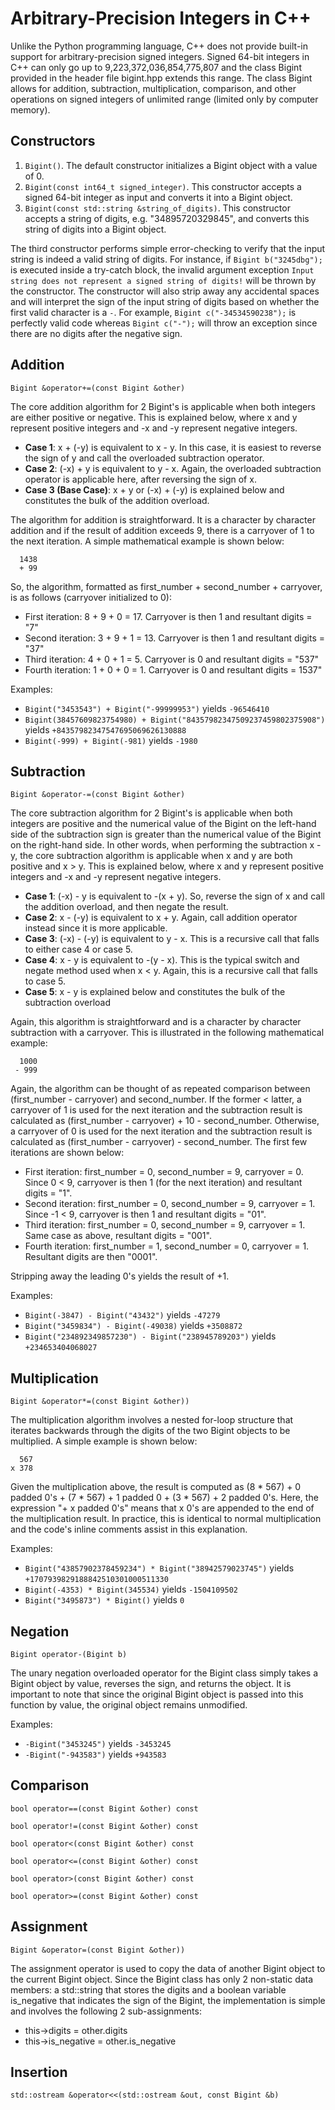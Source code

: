 # Arbitrary-Precision Integers in C++

Unlike the Python programming language, C++ does not provide built-in support for arbitrary-precision signed integers. Signed 64-bit integers in C++ can only go up to 9,223,372,036,854,775,807 and the class Bigint provided in the header file bigint.hpp extends this range. The class Bigint allows for addition, subtraction, multiplication, comparison, and other operations on signed integers of unlimited range (limited only by computer memory).

## Constructors

1. `Bigint()`. The default constructor initializes a Bigint object with a value of 0. 
2. `Bigint(const int64_t signed_integer)`. This constructor accepts a signed 64-bit integer as input and converts it into a Bigint object.
3. `Bigint(const std::string &string_of_digits)`. This constructor accepts a string of digits, e.g. "34895720329845", and converts this string of digits into a Bigint object.

The third constructor performs simple error-checking to verify that the input string is indeed a valid string of digits. For instance, if `Bigint b("3245dbg");` is executed inside a try-catch block, the invalid argument exception `Input string does not represent a signed string of digits!` will be thrown by the constructor. The constructor will also strip away any accidental spaces and will interpret the sign of the input string of digits based on whether the first valid character is a `-`. For example, `Bigint c("-34534590238");` is perfectly valid code whereas `Bigint c("-");` will throw an exception since there are no digits after the negative sign.

## Addition
`Bigint &operator+=(const Bigint &other)`

The core addition algorithm for 2 Bigint's is applicable when both integers are either positive or negative. This is explained below, where x and y represent positive integers and -x and -y represent negative integers.

* **Case 1**: x + (-y) is equivalent to x - y. In this case, it is easiest to reverse the sign of y and call the overloaded subtraction operator.
* **Case 2**: (-x) + y is equivalent to y - x. Again, the overloaded subtraction operator is applicable here, after reversing the sign of x.
* **Case 3 (Base Case)**: x + y or (-x) + (-y) is explained below and constitutes the bulk of the addition overload.

The algorithm for addition is straightforward. It is a character by character addition and if the result of addition exceeds 9, there is a carryover of 1 to the next iteration. A simple mathematical example is shown below:

      1438
      + 99

So, the algorithm, formatted as first_number + second_number + carryover, is as follows (carryover initialized to 0):

* First iteration: 8 + 9 + 0 = 17. Carryover is then 1 and resultant digits = "7"
* Second iteration: 3 + 9 + 1 = 13. Carryover is then 1 and resultant digits = "37"
* Third iteration: 4 + 0 + 1 = 5. Carryover is 0 and resultant digits = "537"
* Fourth iteration: 1 + 0 + 0 = 1. Carryover is 0 and resultant digits = 1537"

Examples:

* `Bigint("3453543") + Bigint("-99999953")` yields `-96546410`
* `Bigint(38457609823754980) + Bigint("84357982347509237459802375908")` yields `+84357982347547695069626130888`
* `Bigint(-999) + Bigint(-981)` yields `-1980`

## Subtraction

`Bigint &operator-=(const Bigint &other)`

The core subtraction algorithm for 2 Bigint's is applicable when both integers are positive and the numerical value of the Bigint on the left-hand side of the subtraction sign is greater than the numerical value of the Bigint on the right-hand side. In other words, when performing the subtraction x - y, the core subtraction algorithm is applicable when x and y are both positive and x > y. This is explained below, where x and y represent positive integers and -x and -y represent negative integers.

* **Case 1**: (-x) - y is equivalent to -(x + y). So, reverse the sign of x and call the addition overload, and then negate the result.
* **Case 2**: x - (-y) is equivalent to x + y. Again, call addition operator instead since it is more applicable.
* **Case 3**: (-x) - (-y) is equivalent to y - x. This is a recursive call that falls to either case 4 or case 5.
* **Case 4**: x - y is equivalent to -(y - x). This is the typical switch and negate method used when x < y. Again, this is a recursive call that falls to case 5.
* **Case 5**: x - y is explained below and constitutes the bulk of the subtraction overload

Again, this algorithm is straightforward and is a character by character subtraction with a carryover. This is illustrated in the following mathematical example:

      1000
     - 999
Again, the algorithm can be thought of as repeated comparison between (first_number - carryover) and second_number. If the former < latter, a carryover of 1 is used for the next iteration and the subtraction result is calculated as (first_number - carryover) + 10 - second_number. Otherwise, a carryover of 0 is used for the next iteration and the subtraction result is calculated as (first_number - carryover) - second_number. The first few iterations are shown below:

* First iteration: first_number = 0, second_number = 9, carryover = 0. Since 0 < 9, carryover is then 1 (for the next iteration) and resultant digits = "1".
* Second iteration: first_number = 0, second_number = 9, carryover = 1. Since -1 < 9, carryover is then 1 and resultant digits = "01".
* Third iteration: first_number = 0, second_number = 9, carryover = 1. Same case as above, resultant digits = "001".
* Fourth iteration: first_number = 1, second_number = 0, carryover = 1. Resultant digits are then "0001".

Stripping away the leading 0's yields the result of +1.

Examples:

* `Bigint(-3847) - Bigint("43432")` yields `-47279`
* `Bigint("3459834") - Bigint(-49038)` yields `+3508872`
* `Bigint("234892349857230") - Bigint("238945789203")` yields `+234653404068027`

## Multiplication

`Bigint &operator*=(const Bigint &other))`

The multiplication algorithm involves a nested for-loop structure that iterates backwards through the digits of the two Bigint objects to be multiplied. A simple example is shown below:

      567
    x 378

Given the multiplication above, the result is computed as (8 * 567) + 0 padded 0's + (7 * 567) + 1 padded 0 + (3 * 567) + 2 padded 0's. Here, the expression "+ x padded 0's" means that x 0's are appended to the end of the multiplication result. In practice, this is identical to normal multiplication and the code's inline comments assist in this explanation.  

Examples:

* `Bigint("43857902378459234") * Bigint("38942579023745")` yields `+1707939829188842510301000511330`
* `Bigint(-4353) * Bigint(345534)` yields `-1504109502`
* `Bigint("3495873") * Bigint()` yields `0`

## Negation
`Bigint operator-(Bigint b)`

The unary negation overloaded operator for the Bigint class simply takes a Bigint object by value, reverses the sign, and returns the object. It is important to note that since the original Bigint object is passed into this function by value, the original object remains unmodified.

Examples:

* `-Bigint("3453245")` yields `-3453245`
* `-Bigint("-943583")` yields `+943583`

## Comparison

`bool operator==(const Bigint &other) const`

`bool operator!=(const Bigint &other) const`

`bool operator<(const Bigint &other) const`

`bool operator<=(const Bigint &other) const`

`bool operator>(const Bigint &other) const`

`bool operator>=(const Bigint &other) const`

## Assignment

`Bigint &operator=(const Bigint &other))`

The assignment operator is used to copy the data of another Bigint object to the current Bigint object. Since the Bigint class has only 2 non-static data members: a std::string that stores the digits and a boolean variable is_negative that indicates the sign of the Bigint, the implementation is simple and involves the following 2 sub-assignments:

* this->digits = other.digits
* this->is_negative = other.is_negative


## Insertion

`std::ostream &operator<<(std::ostream &out, const Bigint &b)`

